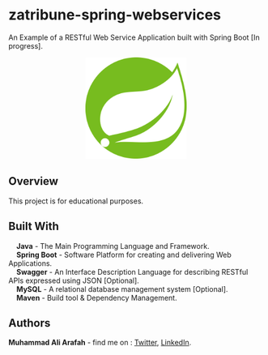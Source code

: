 # zatribune-spring-webservices
An Example of a RESTful Web Service Application built with Spring Boot [In progress].
<p align="center">
  <img  src="src/main/resources/static/images/spring.svg" width="200" height="200"/>
</p>

## Overview  
This project is for educational purposes.
 
## Built With  
&nbsp;&nbsp;&nbsp;&nbsp;**Java** - The Main Programming Language and Framework.  
&nbsp;&nbsp;&nbsp;&nbsp;**Spring Boot** - Software Platform for creating and delivering Web Applications.  
&nbsp;&nbsp;&nbsp;&nbsp;**Swagger** - An Interface Description Language for describing RESTful APIs expressed using JSON [Optional].  
&nbsp;&nbsp;&nbsp;&nbsp;**MySQL** - A relational database management system [Optional].  
&nbsp;&nbsp;&nbsp;&nbsp;**Maven** - Build tool & Dependency Management.  

## Authors  
   **Muhammad Ali Arafah** - find me on : [Twitter](https://twitter.com/ZaTribune), [LinkedIn](https://www.linkedin.com/in/zatribune).  
